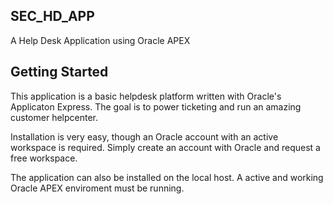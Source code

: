 ## SEC_HD_APP

A Help Desk Application using Oracle APEX


## Getting Started

This application is a basic helpdesk platform written with Oracle's Applicaton Express. The goal is to power ticketing and run an amazing customer helpcenter.

Installation is very easy, though an Oracle account with an active workspace is required. Simply create an account with Oracle and request a free workspace.

The application can also be installed on the local host. A active and working Oracle APEX enviroment must be running.

